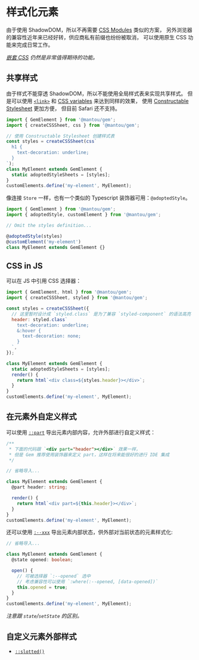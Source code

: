 # 样式化元素

由于使用 ShadowDOM，所以不再需要 [CSS Modules](https://css-tricks.com/css-modules-part-3-react/) 类似的方案，
另外浏览器的兼容性近年来已经好转，供应商私有前缀也纷纷被取消，
可以使用原生 CSS 功能来完成日常工作。

_[嵌套 CSS](https://drafts.csswg.org/css-nesting-1/) 仍然是非常值得期待的功能。_

## 共享样式

由于样式不能穿透 ShadowDOM，所以不能使用全局样式表来实现共享样式。
但是可以使用 [`<link>`](https://developer.mozilla.org/en-US/docs/Web/HTML/Element/link) 和
[CSS variables](https://developer.mozilla.org/en-US/docs/Web/CSS/--*) 来达到同样的效果，
使用 [Constructable Stylesheet](https://wicg.github.io/construct-stylesheets/) 更加方便，
但目前 Safari 还不支持。

```js 11
import { GemElement } from '@mantou/gem';
import { createCSSSheet, css } from '@mantou/gem';

// 使用 Constructable Stylesheet 创建样式表
const styles = createCSSSheet(css`
  h1 {
    text-decoration: underline;
  }
`);
class MyElement extends GemElement {
  static adoptedStyleSheets = [styles];
}
customElements.define('my-element', MyElement);
```

像连接 `Store` 一样，也有一个类似的 Typescript 装饰器可用：`@adoptedStyle`。

```ts 6
import { GemElement } from '@mantou/gem';
import { adoptedStyle, customElement } from '@mantou/gem';

// Omit the styles definition...

@adoptedStyle(styles)
@customElement('my-element')
class MyElement extends GemElement {}
```

## CSS in JS

可以在 JS 中引用 CSS 选择器：

```js 17
import { GemElement, html } from '@mantou/gem';
import { createCSSSheet, styled } from '@mantou/gem';

const styles = createCSSSheet({
  // 这里暂时设计成 `styled.class` 是为了兼容 `styled-component` 的语法高亮
  header: styled.class`
    text-decoration: underline;
    &:hover {
      text-decoration: none;
    }
  `,
});

class MyElement extends GemElement {
  static adoptedStyleSheets = [styles];
  render() {
    return html`<div class=${styles.header}></div>`;
  }
}
customElements.define('my-element', MyElement);
```

## 在元素外自定义样式

可以使用 [`::part`](https://drafts.csswg.org/css-shadow-parts-1/#part) 导出元素内部内容，允许外部进行自定义样式：

```ts 12
/**
 * 下面的代码跟 `<div part="header"></div>` 效果一样，
 * 但是 Gem 推荐使用装饰器来定义 part，这样在将来能很好的进行 IDE 集成
 */

// 省略导入...

class MyElement extends GemElement {
  @part header: string;

  render() {
    return html`<div part=${this.header}></div>`;
  }
}
customElements.define('my-element', MyElement);
```

还可以使用 [`:--xxx`](https://wicg.github.io/custom-state-pseudo-class/) 导出元素内部状态，供外部对当前状态的元素样式化:

```ts
// 省略导入...

class MyElement extends GemElement {
  @state opened: boolean;

  open() {
    // 可被选择器 `:--opened` 选中
    // 考虑兼容性可以使用 `:where(:--opened, [data-opened])`
    this.opened = true;
  }
}
customElements.define('my-element', MyElement);
```

_注意跟 `state`/`setState` 的区别。_

## 自定义元素外部样式

- [`::slotted()`](https://developer.mozilla.org/en-US/docs/Web/CSS/::slotted)
